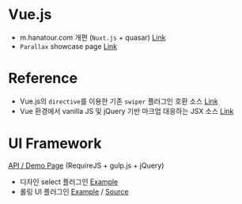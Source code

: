 # Vue.js
- m.hanatour.com 개편 (`Nuxt.js` + quasar)
<a href="http://ddoeng.dothome.co.kr/mhnt" target="_blank">Link</a>
- `Parallax` showcase page
<a href="http://ddoeng.dothome.co.kr/fashion/showcase" target="_blank">Link</a>
# Reference
- Vue.js의 `directive`를 이용한 기존 `swiper` 플러그인 호환 소스
<a href="https://github.com/wddo/nuxtjs-demo/blob/vswiper/plugins/directives/vswiper.js">Link</a>
- Vue 환경에서 vanilla JS 및 jQuery 기반 마크업 대응하는 JSX 소스
<a href="https://github.com/wddo/nuxtjs-demo/blob/append-script-tag/pages/scriptJsx.vue">Link</a>
# UI Framework
<a href="http://ddoeng.dothome.co.kr/framework/wddo/out/" target="_blank">API / Demo Page</a> (RequireJS + gulp.js + jQuery)
- 디자인 select 플러그인
<a href="http://ddoeng.dothome.co.kr/framework/wddo/out/tutorial-Hanatour.components.selectbox.html" target="_blank">Example</a>
- 롤링 UI 플러그인
<a href="http://ddoeng.dothome.co.kr/framework/wddo/out/tutorial-Hanatour.controls.rolling.html" target="_blank">Example</a> /
<a href="https://github.com/wddo/rolling/blob/master/rolling.js">Source</a>
